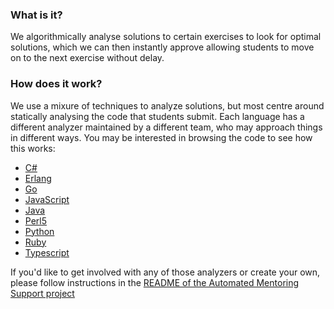 ### What is it?

We algorithmically analyse solutions to certain exercises to look for optimal solutions, which we can then instantly approve allowing students to move on to the next exercise without delay.

### How does it work?

We use a mixure of techniques to analyze solutions, but most centre around statically analysing the code that students submit. Each language has a different analyzer maintained by a different team, who may approach things in different ways. You may be interested in browsing the code to see how this works:
- [C#](https://github.com/exercism/csharp-analyzer)
- [Erlang](https://github.com/exercism/erlang-analyzer)
- [Go](https://github.com/exercism/go-analyzer)
- [JavaScript](https://github.com/exercism/javascript-analyzer)
- [Java](https://github.com/exercism/java-analyzer)
- [Perl5](https://github.com/exercism/perl5-analyzer)
- [Python](https://github.com/exercism/phyton-analyzer)
- [Ruby](https://github.com/exercism/ruby-analyzer)
- [Typescript](https://github.com/exercism/typescript-analyzer)

If you'd like to get involved with any of those analyzers or create your own, please follow instructions in the [README of the Automated Mentoring Support project](https://github.com/exercism/automated-mentoring-support#analyzers)
